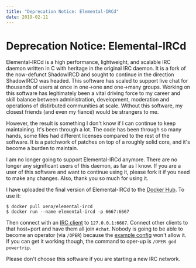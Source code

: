 ```yaml
---
title: "Deprecation Notice: Elemental-IRCd"
date: 2019-02-11
---
```


# Deprecation Notice: Elemental-IRCd

Elemental-IRCd is a high performance, lightweight, and scalable IRC daemon written in C with heritage in the original IRC daemon. It is a fork of the now-defunct ShadowIRCD and sought to continue in the direction ShadowIRCD was headed. This software has scaled to support live chat for thousands of users at once in one->one and one->many groups. Working on this software has legitimately been a vital driving force to my career and skill balance between administration, development, moderation and operations of distirbuted communities at scale. Without this software, my closest friends (and even my fiancé) would be strangers to me.

However, the result is something I don't know if I can continue to keep maintaining. It's been through a lot. The code has been through so many hands, some files had different licenses compared to the rest of the software. It is a patchwork of patches on top of a roughly solid core, and it's become a burden to maintain.

I am no longer going to support Elemental-IRCd anymore. There are no longer any significant users of this daemon, as far as I know. If you are a user of this software and want to continue using it, please fork it if you need to make any changes. Also, thank you so much for using it.

I have uploaded the final version of Elemental-IRCd to the [Docker Hub](https://hub.docker.com/r/xena/elemental-ircd). To use it:

```
$ docker pull xena/elemental-ircd
$ docker run --name elemental-ircd -p 6667:6667
```

Then connect with an [IRC client](https://ircv3.github.io/software/clients.html) to `127.0.0.1:6667`. Connect other clients to that host+port and have them all join `#chat`. Nobody is going to be able to become an operator (via `/OPER`) because the [example config](https://github.com/Elemental-IRCd/elemental-ircd/blob/master/doc/example.conf#L267) won't allow it. If you can get it working though, the command to oper-up is `/OPER god powertrip`.

Please don't choose this software if you are starting a new IRC network.
